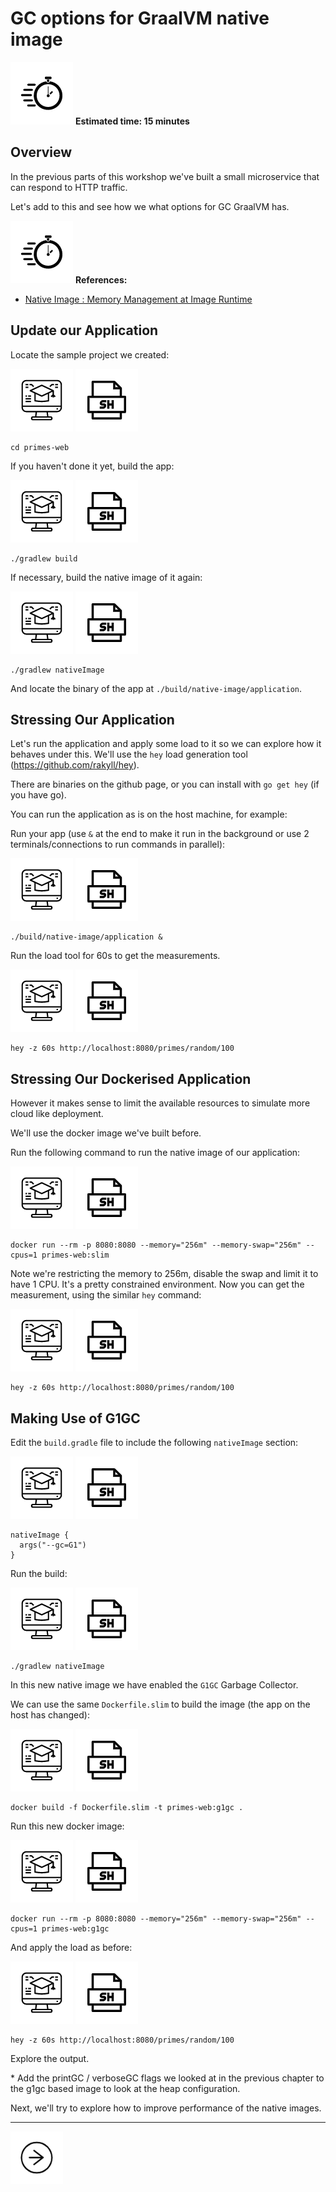# GC options for GraalVM native image

<div class="inline-container">
<img src="../images/noun_Stopwatch_14262_100.png">
<strong>
  Estimated time: 15 minutes
</strong>
</div>

## Overview

In the previous parts of this workshop we've built a small microservice that can respond to HTTP traffic.

Let's add to this and see how we what options for GC GraalVM has.

<div class="inline-container">
<img src="../images/noun_Stopwatch_14262_100.png">
<strong>
References:
</strong>
</div>

- [Native Image : Memory Management at Image Runtime](https://www.graalvm.org/reference-manual/native-image/MemoryManagement/)

## Update our Application

Locate the sample project we created:

![User Input](../images/noun_Computer_3477192_100.png)
![User Input](../images/noun_SH_File_272740_100.png)
```SH
cd primes-web
```

If you haven't done it yet, build the app:

![User Input](../images/noun_Computer_3477192_100.png)
![User Input](../images/noun_SH_File_272740_100.png)
```SH
./gradlew build
```

If necessary, build the native image of it again:

![User Input](../images/noun_Computer_3477192_100.png)
![User Input](../images/noun_SH_File_272740_100.png)
```SH
./gradlew nativeImage
```

And locate the binary of the app at `./build/native-image/application`.

## Stressing Our Application

Let's run the application and apply some load to it so we can explore how it behaves under this. We'll use 
the `hey` load generation tool (https://github.com/rakyll/hey).

There are binaries on the github page, or you can install with `go get hey` (if you have go).

You can run the application as is on the host machine, for example:

Run your app (use `&` at the end to make it run in the background or use 2 terminals/connections to run 
commands in parallel):

![User Input](../images/noun_Computer_3477192_100.png)
![User Input](../images/noun_SH_File_272740_100.png)
```SH
./build/native-image/application &
```

Run the load tool for 60s to get the measurements.

![User Input](../images/noun_Computer_3477192_100.png)
![User Input](../images/noun_SH_File_272740_100.png)
```SH
hey -z 60s http://localhost:8080/primes/random/100
```

## Stressing Our Dockerised Application

However it makes sense to limit the available resources to simulate more cloud like deployment.

We'll use the docker image we've built before.

Run the following command to run the native image of our application:

![User Input](../images/noun_Computer_3477192_100.png)
![User Input](../images/noun_SH_File_272740_100.png)
```SH
docker run --rm -p 8080:8080 --memory="256m" --memory-swap="256m" --cpus=1 primes-web:slim
```

Note we're restricting the memory to 256m, disable the swap and limit it to have 1 CPU. It's a pretty 
constrained environment. Now you can get the measurement, using the similar `hey` command:

![User Input](../images/noun_Computer_3477192_100.png)
![User Input](../images/noun_SH_File_272740_100.png)
```SH
hey -z 60s http://localhost:8080/primes/random/100
```

## Making Use of G1GC

Edit the `build.gradle` file to include the following `nativeImage` section:

![User Input](../images/noun_Computer_3477192_100.png)
![User Input](../images/noun_SH_File_272740_100.png)
```SH
nativeImage {
  args("--gc=G1")
}
```

Run the build:

![User Input](../images/noun_Computer_3477192_100.png)
![User Input](../images/noun_SH_File_272740_100.png)
```SH
./gradlew nativeImage
```

In this new native image we have enabled the `G1GC` Garbage Collector.
 
We can use the same `Dockerfile.slim` to build the image (the app on the host has changed):

![User Input](../images/noun_Computer_3477192_100.png)
![User Input](../images/noun_SH_File_272740_100.png)
```SH
docker build -f Dockerfile.slim -t primes-web:g1gc .
```

Run this new docker image:

![User Input](../images/noun_Computer_3477192_100.png)
![User Input](../images/noun_SH_File_272740_100.png)
```SH
docker run --rm -p 8080:8080 --memory="256m" --memory-swap="256m" --cpus=1 primes-web:g1gc
```

And apply the load as before:  

![User Input](../images/noun_Computer_3477192_100.png)
![User Input](../images/noun_SH_File_272740_100.png)
```SH
hey -z 60s http://localhost:8080/primes/random/100
```

Explore the output.

\* Add the printGC / verboseGC flags we looked at in the previous chapter to the g1gc based image to look 
at the heap configuration. 

Next, we'll try to explore how to improve performance of the native images.

---
<a href="../8/">
    <img src="../images/noun_Next_511450_100.png"
        style="display: inline; height: 6em;" />
</a>
